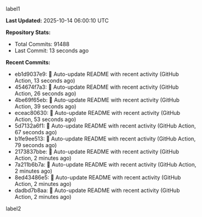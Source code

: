 
label1 
<!-- ACTIVITY_START -->
**Last Updated:** 2025-10-14 06:00:10 UTC

**Repository Stats:**
- Total Commits: 91488
- Last Commit: 13 seconds ago

**Recent Commits:**
- eb1d9037e9: 🤖 Auto-update README with recent activity (GitHub Action, 13 seconds ago)
- 454674f7a3: 🤖 Auto-update README with recent activity (GitHub Action, 26 seconds ago)
- 4be69f65eb: 🤖 Auto-update README with recent activity (GitHub Action, 39 seconds ago)
- eceac80630: 🤖 Auto-update README with recent activity (GitHub Action, 53 seconds ago)
- 5d7132a6f1: 🤖 Auto-update README with recent activity (GitHub Action, 67 seconds ago)
- b1fe9ee513: 🤖 Auto-update README with recent activity (GitHub Action, 79 seconds ago)
- 2173837bbe: 🤖 Auto-update README with recent activity (GitHub Action, 2 minutes ago)
- 7a211b6b7a: 🤖 Auto-update README with recent activity (GitHub Action, 2 minutes ago)
- 8ed43486e5: 🤖 Auto-update README with recent activity (GitHub Action, 2 minutes ago)
- dadbd7b8aa: 🤖 Auto-update README with recent activity (GitHub Action, 2 minutes ago)
<!-- ACTIVITY_END -->

label2

